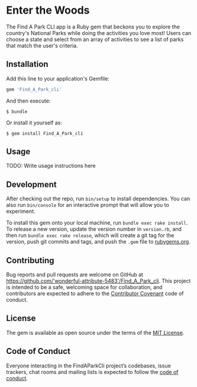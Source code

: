 
# Enter the Woods

The Find A Park CLI app is a Ruby gem that beckons you to explore the country's National Parks while doing the activities you love most! Users can choose a state and select from an array of activities to see a list of parks that match the user's criteria.

## Installation

Add this line to your application's Gemfile:

```ruby
gem 'Find_A_Park_cli'
```

And then execute:

    $ bundle

Or install it yourself as:

    $ gem install Find_A_Park_cli

## Usage

TODO: Write usage instructions here

## Development

After checking out the repo, run `bin/setup` to install dependencies. You can also run `bin/console` for an interactive prompt that will allow you to experiment.

To install this gem onto your local machine, run `bundle exec rake install`. To release a new version, update the version number in `version.rb`, and then run `bundle exec rake release`, which will create a git tag for the version, push git commits and tags, and push the `.gem` file to [rubygems.org](https://rubygems.org).

## Contributing

Bug reports and pull requests are welcome on GitHub at https://github.com/'wonderful-attribute-5483'/Find_A_Park_cli. This project is intended to be a safe, welcoming space for collaboration, and contributors are expected to adhere to the [Contributor Covenant](http://contributor-covenant.org) code of conduct.

## License

The gem is available as open source under the terms of the [MIT License](https://opensource.org/licenses/MIT).

## Code of Conduct

Everyone interacting in the FindAParkCli project’s codebases, issue trackers, chat rooms and mailing lists is expected to follow the [code of conduct](https://github.com/'wonderful-attribute-5483'/Find_A_Park_cli/blob/master/CODE_OF_CONDUCT.md).

